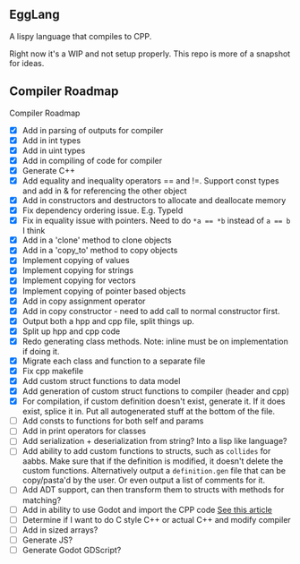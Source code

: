 ## EggLang
A lispy language that compiles to CPP.

Right now it's a WIP and not setup properly. This repo is more of a snapshot for ideas.

## Compiler Roadmap

Compiler Roadmap

- [x] Add in parsing of outputs for compiler
- [x] Add in int types
- [x] Add in uint types
- [x] Add in compiling of code for compiler
- [x] Generate C++
- [x] Add equality and inequality operators == and !=. Support const types and add in & for referencing the other object
- [x] Add in constructors and destructors to allocate and deallocate memory
- [x] Fix dependency ordering issue. E.g. TypeId
- [x] Fix in equality issue with pointers. Need to do `*a == *b` instead of `a == b` I think
- [x] Add in a 'clone' method to clone objects
- [x] Add in a 'copy_to' method to copy objects
- [x] Implement copying of values
- [x] Implement copying for strings
- [x] Implement copying for vectors
- [x] Implement copying of pointer based objects
- [x] Add in copy assignment operator
- [x] Add in copy constructor - need to add call to normal constructor first.
- [x] Output both a hpp and cpp file, split things up.
- [x] Split up hpp and cpp code
- [x] Redo generating class methods. Note: inline must be on implementation if doing it.
- [x] Migrate each class and function to a separate file
- [x] Fix cpp makefile
- [x] Add custom struct functions to data model
- [x] Add generation of custom struct functions to compiler (header and cpp)
- [x] For compilation, if custom definition doesn't exist, generate it. If it does exist, splice it in. Put all autogenerated stuff at the bottom of the file.
- [ ] Add consts to functions for both self and params
- [ ] Add in print operators for classes
- [ ] Add serialization + deserialization from string? Into a lisp like language?
- [ ] Add ability to add custom functions to structs, such as `collides` for aabbs. Make sure that if the definition is modified, it doesn't delete the custom functions. Alternatively output a `definition.gen` file that can be copy/pasta'd by the user. Or even output a list of comments for it.
- [ ] Add ADT support, can then transform them to structs with methods for matching?
- [ ] Add in ability to use Godot and import the CPP code [See this article](https://docs.godotengine.org/en/stable/contributing/development/core_and_modules/custom_modules_in_cpp.html#doc-custom-modules-in-cpp)
- [ ] Determine if I want to do C style C++ or actual C++ and modify compiler
- [ ] Add in sized arrays?
- [ ] Generate JS?
- [ ] Generate Godot GDScript?
